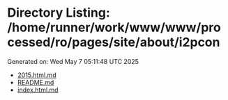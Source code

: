 # Directory Listing: /home/runner/work/www/www/processed/ro/pages/site/about/i2pcon
Generated on: Wed May  7 05:11:48 UTC 2025

- [2015.html.md](2015.html.md)
- [README.md](README.md)
- [index.html.md](index.html.md)
